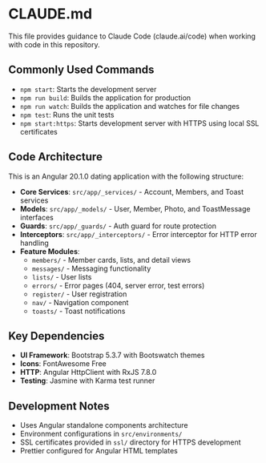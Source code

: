 # CLAUDE.md

This file provides guidance to Claude Code (claude.ai/code) when working with code in this repository.

## Commonly Used Commands

*   `npm start`: Starts the development server
*   `npm run build`: Builds the application for production
*   `npm run watch`: Builds the application and watches for file changes
*   `npm test`: Runs the unit tests
*   `npm start:https`: Starts development server with HTTPS using local SSL certificates

## Code Architecture

This is an Angular 20.1.0 dating application with the following structure:

*   **Core Services**: `src/app/_services/` - Account, Members, and Toast services
*   **Models**: `src/app/_models/` - User, Member, Photo, and ToastMessage interfaces
*   **Guards**: `src/app/_guards/` - Auth guard for route protection
*   **Interceptors**: `src/app/_interceptors/` - Error interceptor for HTTP error handling
*   **Feature Modules**:
    *   `members/` - Member cards, lists, and detail views
    *   `messages/` - Messaging functionality
    *   `lists/` - User lists
    *   `errors/` - Error pages (404, server error, test errors)
    *   `register/` - User registration
    *   `nav/` - Navigation component
    *   `toasts/` - Toast notifications

## Key Dependencies

*   **UI Framework**: Bootstrap 5.3.7 with Bootswatch themes
*   **Icons**: FontAwesome Free
*   **HTTP**: Angular HttpClient with RxJS 7.8.0
*   **Testing**: Jasmine with Karma test runner

## Development Notes

*   Uses Angular standalone components architecture
*   Environment configurations in `src/environments/`
*   SSL certificates provided in `ssl/` directory for HTTPS development
*   Prettier configured for Angular HTML templates